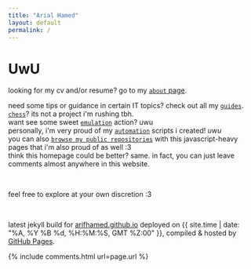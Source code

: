 ```yaml
---
title: "Arial Hamed"
layout: default
permalink: /
---
```


<h1><span class='uwu disable-selection'>UwU</span></h1>

looking for my cv and/or resume? go to my <a href="/about"><code>about</code> page</a>.  
<!-- <span onmouseover="this.innerHTML=''">here to look at some projects i did? go to my [`projects` page](/projects).</span>   -->
need some tips or guidance in certain IT topics? check out all my [`guides`](/guides).  
[`chess`](/chess)? its not a project i'm rushing tbh.  
want see some sweet [`emulation`](/emulator) action? uwu  
personally, i'm very proud of my [`automation`](/automation) scripts i created! _uwu_  
you can also [`browse my public repositories`](/browse-my-repos) with this javascript-heavy pages that i'm also proud of as well :3  
think this homepage could be better? same. in fact, you can just leave comments almost anywhere in this website. 

<br>

feel free to explore at your own discretion :3

<br>

latest jekyll build for [arifhamed.github.io](https://arifhamed.github.io) deployed on {{ site.time | date: "%A, %Y %B %d, %H:%M:%S, GMT %Z:00" }}, compiled & hosted by [GitHub Pages](https://pages.github.com/). 

<!-- <span id="time" ondblclick='window.open("https://github.com/arialhamed/arialhamed.github.io", "_self")'>i can't get the latest update to this website smh</span> -->

<script>
// consider making like a count thingy between the site.time by Jekyll and the gh.api
    // getLatestCommitDate();
    // function convertTZ(date, tzString) {
    //     return new Date((typeof date === "string" ? new Date(date) : date).toLocaleString("en-US", {timeZone: tzString}));   
    // }
    // async function getLatestCommitDate() {
    //     const response = await fetch("https://api.github.com/repos/arialhamed/arialhamed.github.io/commits");
    //     const all = await response.json();
    //     const current = all[0]['commit']['author']['date'];
    //     const bruh = convertTZ(current.substring(0,4)+"/"+current.substring(5,7)+"/"+current.substring(8,10)+" "+current.substring(11,14)+":"+current.substring(14,17)+":"+current.substring(17,19)+" +0000", "Asia/Singapore");
    //     const zeroPad = (num, places) => String(num).padStart(places, '0');
    //     console.log(bruh.getDate());
    //     console.log(bruh.getMonth());
    //     console.log(bruh.getFullYear());
    //     console.log(bruh.getHours());
    //     console.log(bruh.getMinutes());
    //     console.log(bruh.getSeconds());
    //     console.log("wumbology");
    //     console.log(parseInt('{{ site.time | date: "%H"}}'));
    //     console.log(parseInt('{{ site.time | date: "%M"}}'));
    //     console.log(parseInt('{{ site.time | date: "%S"}}'));
    // }
</script> 


{% include comments.html url=page.url %}
